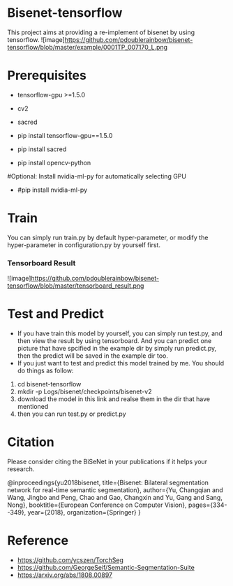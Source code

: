 # Bisenet-tensorflow
This project aims at providing a re-implement of bisenet by using tensorflow.
![image]https://github.com/pdoublerainbow/bisenet-tensorflow/blob/master/example/0001TP_007170_L.png
# Prerequisites
* tensorflow-gpu >=1.5.0
* cv2
* sacred

* pip install tensorflow-gpu==1.5.0
* pip install sacred
* pip install opencv-python  
  
#Optional: Install nvidia-ml-py for automatically selecting GPU
* #pip install nvidia-ml-py
  
# Train
  You can simply run train.py by default hyper-parameter, or modify the hyper-parameter in configuration.py by yourself first.
### Tensorboard Result
  ![image]https://github.com/pdoublerainbow/bisenet-tensorflow/blob/master/tensorboard_result.png
# Test and Predict
*  If you have train this model by yourself, you can simply run test.py, and then view the result by using tensorboard. And you can predict one picture that have spcified in the example dir by simply run predict.py, then the predict will be saved in the example dir too.
*  If you just want to test and predict this model trained by me. You should do things as follow:
1. cd bisenet-tensorflow
2. mkdir -p Logs/bisenet/checkpoints/bisenet-v2
3. download the model in this link and realse them in the dir that have mentioned
4. then you can run test.py or predict.py

# Citation
Please consider citing the BiSeNet in your publications if it helps your research.

@inproceedings{yu2018bisenet,
  title={Bisenet: Bilateral segmentation network for real-time semantic segmentation},
  author={Yu, Changqian and Wang, Jingbo and Peng, Chao and Gao, Changxin and Yu, Gang and Sang, Nong},
  booktitle={European Conference on Computer Vision},
  pages={334--349},
  year={2018},
  organization={Springer}
}

# Reference
* https://github.com/ycszen/TorchSeg
* https://github.com/GeorgeSeif/Semantic-Segmentation-Suite
* https://arxiv.org/abs/1808.00897
